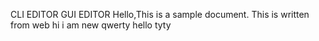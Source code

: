 
CLI EDITOR
GUI EDITOR
Hello,This is a sample document.
This is written from web
hi i am new qwerty
hello
tyty
